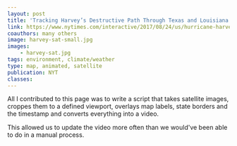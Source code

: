 ```yaml
---
layout: post
title: 'Tracking Harvey’s Destructive Path Through Texas and Louisiana'
link: https://www.nytimes.com/interactive/2017/08/24/us/hurricane-harvey-texas.html
coauthors: many others
image: harvey-sat-small.jpg
images:
    - harvey-sat.jpg
tags: environment, climate/weather
type: map, animated, satellite
publication: NYT
classes:
---
```


All I contributed to this page was to write a script that takes satellite images, croppes them to a defined viewport, overlays map labels, state borders and the timestamp and converts everything into a video.

This allowed us to update the video more often than we would've been able to do in a manual process.
